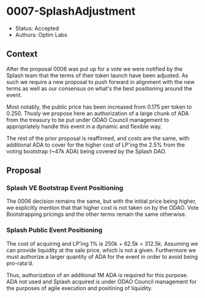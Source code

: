 # 0007-SplashAdjustment

- Status: Accepted
- Authors: Optim Labs

## Context

After the proposal 0006 was put up for a vote we were notified by the Splash team that the terms of their token launch have been adjusted. As such we require a new proposal to push forward in alignment with the new terms as well as our consensus on what's the best positioning around the event.

Most notably, the public price has been increased from 0.175 per token to 0.250. Thusly we propose here an authorization of a large chunk of ADA from the treasury to be put under ODAO Council management to appropriately handle this event in a dynamic and flexible way. 

The rest of the prior proposal is reaffirmed, and costs are the same, with additional ADA to cover for the higher cost of LP'ing the 2.5% from the voting bootstrap (~47k ADA) being covered by the Splash DAO.

## Proposal

### Splash VE Bootstrap Event Positioning

The 0006 decision remains the same, but with the initial price being higher, we explicitly mention that that higher cost is not taken on by the ODAO. Vote Bootstrapping pricings and the other terms remain the same otherwise.

### Splash Public Event Positioning

The cost of acquiring and LP'ing 1% is 250k + 62.5k = 312.5k. Assuming we can provide liquidity at the sale price, which is not a given. Furthermore we must authorize a larger quantity of ADA for the event in order to avoid being pro-rata'd.

Thus, authorization of an additional 1M ADA is required for this purpose. ADA not used and Splash acquired is under ODAO Council management for the purposes of agile execution and positining of liquidity.
